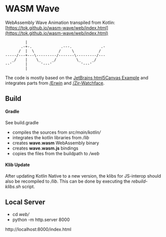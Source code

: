 # WASM Wave

WebAssembly Wave Animation transpiled from Kotlin:
[https://tok.github.io/wasm-wave/web/index.html](https://tok.github.io/wasm-wave/web/index.html)

             |
           .-+-.             .---.             .-
          /  |  \           /     \           /
    -----/---+---\---------/-------\---------/---
       _/    |    \_     _/         \_     _/
    --'      |      '---'             '---'
             |

The code is mostly based on the [JetBrains html5Canvas Example](https://github.com/JetBrains/kotlin-native/tree/master/samples/html5Canvas) and integrates parts from [/Erwin](https://github.com/Tok/Erwin) and  [/Zir-Watchface](https://github.com/Tok/Zir-Watchface).

## Build
#### Gradle
See build.gradle 
* compiles the sources from *src/main/kotlin/*
* integrates the kotlin libraries from */lib*
* creates **wave.wasm** WebAssembly binary
* creates **wave.wasm.js** bindings
* copies the files from the buildpath to */web*

#### Klib Update
After updating Kotlin Native to a new version, the klibs for JS-interop should also be recompiled to */lib*. This can be done by executing the *rebuild-klibs.sh* script.

## Local Server
* cd *web/*
* python -m http.server 8000

http://localhost:8000/index.html
